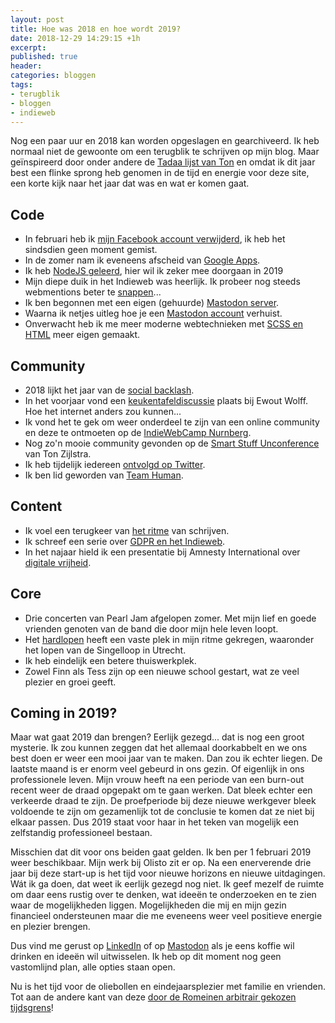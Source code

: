 ```yaml
---
layout: post
title: Hoe was 2018 en hoe wordt 2019?
date: 2018-12-29 14:29:15 +1h
excerpt: 
published: true
header:
categories: bloggen
tags:
- terugblik
- bloggen
- indieweb
---
```

Nog een paar uur en 2018 kan worden opgeslagen en gearchiveerd. Ik heb normaal niet de gewoonte om een terugblik te schrijven op mijn blog. Maar geïnspireerd door onder andere de [Tadaa lijst van Ton](https://www.zylstra.org/blog/2018/12/looking-back-on-2018/) en omdat ik dit jaar best een flinke sprong heb genomen in de tijd en energie voor deze site, een korte kijk naar het jaar dat was en wat er komen gaat.

## Code

- In februari heb ik [mijn Facebook account verwijderd](/mijn-facebook-account-is-echt-weg/), ik heb het sindsdien geen moment gemist. 
- In de zomer nam ik eveneens afscheid van [Google Apps](/Afscheid-Google-Apps/). 
- Ik heb [NodeJS geleerd](/dogfood-2/), hier wil ik zeker mee doorgaan in 2019
- Mijn diepe duik in het Indieweb was heerlijk. Ik probeer nog steeds webmentions beter te [snappen](/Waar-te-beginnen-met-Webmentions/)...
- Ik ben begonnen met een eigen (gehuurde) [Mastodon server](/Nieuw-Mastodon-account/).
- Waarna ik netjes uitleg hoe je een [Mastodon account](/Mastodon-verhuizen/) verhuist.
- Onverwacht heb ik me meer moderne webtechnieken met [SCSS en HTML](/frontend-olisto/) meer eigen gemaakt.

## Community

- 2018 lijkt het jaar van de [social backlash](https://diggingthedigital.com/backlash/).
- In het voorjaar vond een [keukentafeldiscussie](/Hoe-het-internet-anders-kan/) plaats bij Ewout Wolff. Hoe het internet anders zou kunnen...
- Ik vond het te gek om weer onderdeel te zijn van een online community en deze te ontmoeten op de [IndieWebCamp Nurnberg](/46160/).
- Nog zo'n mooie community gevonden op de [Smart Stuff Unconference](/Smart-Stuff-Unconference-2018/) van Ton Zijlstra.
- Ik heb tijdelijk iedereen [ontvolgd op Twitter](/minder-Twitter/).
- Ik ben lid geworden van [Team Human](/team-human/).

## Content

- Ik voel een terugkeer van [het ritme](/het-ritme/) van schrijven.
- Ik schreef een serie over [GDPR en het Indieweb](/GDPR-en-het-Indieweb/).
- In het najaar hield ik een presentatie bij Amnesty International over [digitale vrijheid](/Amnesty-presentatie/).

## Core

- Drie concerten van Pearl Jam afgelopen zomer. Met mijn lief en goede vrienden genoten van de band die door mijn hele leven loopt.
- Het [hardlopen](/start/) heeft een vaste plek in mijn ritme gekregen, waaronder het lopen van de Singelloop in Utrecht.
- Ik heb eindelijk een betere thuiswerkplek.
- Zowel Finn als Tess zijn op een nieuwe school gestart, wat ze veel plezier en groei geeft.

## Coming in 2019?

Maar wat gaat 2019 dan brengen? Eerlijk gezegd... dat is nog een groot mysterie. Ik zou kunnen zeggen dat het allemaal doorkabbelt en we ons best doen er weer een mooi jaar van te maken. Dan zou ik echter liegen. De laatste maand is er enorm veel gebeurd in ons gezin. Of eigenlijk in ons professionele leven. Mijn vrouw heeft na een periode van een burn-out recent weer de draad opgepakt om te gaan werken. Dat bleek echter een verkeerde draad te zijn. De proefperiode bij deze nieuwe werkgever bleek voldoende te zijn om gezamenlijk tot de conclusie te komen dat ze niet bij elkaar passen. Dus 2019 staat voor haar in het teken van mogelijk een zelfstandig professioneel bestaan. 

Misschien dat dit voor ons beiden gaat gelden. Ik ben per 1 februari 2019 weer beschikbaar. Mijn werk bij Olisto zit er op. Na een enerverende drie jaar bij deze start-up is het tijd voor nieuwe horizons en nieuwe uitdagingen. Wát ik ga doen, dat weet ik eerlijk gezegd nog niet. Ik geef mezelf de ruimte om daar eens rustig over te denken, wat ideeën te onderzoeken en te zien waar de mogelijkheden liggen. Mogelijkheden die mij en mijn gezin financieel ondersteunen maar die me eveneens weer veel positieve energie en plezier brengen. 

Dus vind me gerust op [LinkedIn](www.linkedin.com/in/frankmeeuwsen) of op [Mastodon](https://me.frankmeeuwsen.xyz/@frank) als je eens koffie wil drinken en ideeën wil uitwisselen. Ik heb op dit moment nog geen vastomlijnd plan, alle opties staan open.

Nu is het tijd voor de oliebollen en eindejaarsplezier met familie en vrienden. Tot aan de andere kant van deze [door de Romeinen arbitrair gekozen tijdsgrens](https://www.salon.com/2016/01/01/happy_new_year_wait_really_why_do_we_celebrate_it_on_january_1/)!